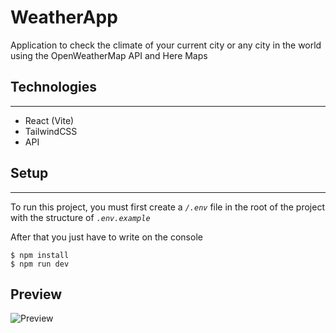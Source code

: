 # WeatherApp

Application to check the climate of your current city or any city in the world using the OpenWeatherMap API and Here Maps

## Technologies

---

- React (Vite)
- TailwindCSS
- API

## Setup

---

To run this project, you must first create a _`/.env`_ file in the root of the project with the structure of _`.env.example`_

After that you just have to write on the console

    $ npm install
    $ npm run dev

## Preview

![Preview](https://lh3.googleusercontent.com/DeGwLUsWqONy5JNm93vPmEHoawgqZH7AMI92Kwakgnf_1104C8w68-IXeO-zz1WNiVDBC3RMwNrVuhgV0aYK2_yoyaz9TjxZ3hdpQAolwABLh4iU0aRE1gJJbbmK940yWmULmze6B6cUwsaacEukKMK5cnH2Ms3DIMXpO9BcFHJgPMR9oSzM7aCTTEUUWSX6jvU_PFXpMs0kWIS9mRTrYEz2_ecVSigTDL1FvybedwZ3Y8o3J2UwLGK7Yyox_3AlmD6VRfZSPRi7ApJKEgkm6EgIqa9nuxvrVla-0OnSGkTrEDzsbje5PW0xU1nyyIsyDxktyu8gTsF1ye4qjtvDQVZJhHlvi0qkT82iaWDieH5P9AcjzXj7l_r1fkKf51zMViUkvgfMvYK38cFMWW8FtizjHxFNlj7oGHjdtoobeUGSd-1ovVvaSAml1lyTLNYx3_KqLAje6U88kFzUfrpNVO7I2a2mX_PAg_z6pFb2VPfhYYO8Z6MLzio_juLSpWth-KdKonksBI0nCP43-40QNToXDpvS4WtaedAV2IoUZLYm57zKLkiozv9J0xCBAmbzBrPtMUjwjksVyvTzPT9H6CzTpM3yp2KUaOmNQy5tnt3C0Gu7xToev7rfS3ArTOml3wHQyzz-2JBth7f_DLf7wUf5MgVRHegamqJC5NLClIoJO6XXfQfW-23f9iAdAWIkW7sMHcYm7rc4hKzdZUU8VGsDzYo5agLFYHLoWeI5UWozYjBzVp7mRdxAjA1BzDBArQ5hAsSEYkpd_Ft17SefhPa3w1dWQl030f3s5wHujDrL6Ej6p0SSuffE0PL00PC51v3taoC6pg=w1698-h1162-no)
